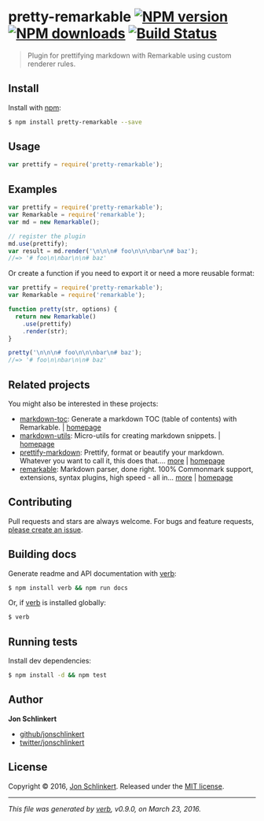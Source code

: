 # pretty-remarkable [![NPM version](https://img.shields.io/npm/v/pretty-remarkable.svg?style=flat)](https://www.npmjs.com/package/pretty-remarkable) [![NPM downloads](https://img.shields.io/npm/dm/pretty-remarkable.svg?style=flat)](https://npmjs.org/package/pretty-remarkable) [![Build Status](https://img.shields.io/travis/jonschlinkert/pretty-remarkable.svg?style=flat)](https://travis-ci.org/jonschlinkert/pretty-remarkable)

> Plugin for prettifying markdown with Remarkable using custom renderer rules.

## Install

Install with [npm](https://www.npmjs.com/):

```sh
$ npm install pretty-remarkable --save
```

## Usage

```js
var prettify = require('pretty-remarkable');
```

## Examples

```js
var prettify = require('pretty-remarkable');
var Remarkable = require('remarkable');
var md = new Remarkable();

// register the plugin
md.use(prettify);
var result = md.render('\n\n\n# foo\n\n\nbar\n# baz');
//=> '# foo\n\nbar\n\n# baz'
```

Or create a function if you need to export it or need a more reusable format:

```js
var prettify = require('pretty-remarkable');
var Remarkable = require('remarkable');

function pretty(str, options) {
  return new Remarkable()
    .use(prettify)
    .render(str);
}

pretty('\n\n\n# foo\n\n\nbar\n# baz');
//=> '# foo\n\nbar\n\n# baz'
```

## Related projects

You might also be interested in these projects:

* [markdown-toc](https://www.npmjs.com/package/markdown-toc): Generate a markdown TOC (table of contents) with Remarkable. | [homepage](https://github.com/jonschlinkert/markdown-toc)
* [markdown-utils](https://www.npmjs.com/package/markdown-utils): Micro-utils for creating markdown snippets. | [homepage](https://github.com/jonschlinkert/markdown-utils)
* [prettify-markdown](https://www.npmjs.com/package/prettify-markdown): Prettify, format or beautify your markdown. Whatever you want to call it, this does that.… [more](https://www.npmjs.com/package/prettify-markdown) | [homepage](https://github.com/jonschlinkert/prettify-markdown)
* [remarkable](https://www.npmjs.com/package/remarkable): Markdown parser, done right. 100% Commonmark support, extensions, syntax plugins, high speed - all in… [more](https://www.npmjs.com/package/remarkable) | [homepage](https://github.com/jonschlinkert/remarkable)

## Contributing

Pull requests and stars are always welcome. For bugs and feature requests, [please create an issue](https://github.com/jonschlinkert/pretty-remarkable/issues/new).

## Building docs

Generate readme and API documentation with [verb](https://github.com/verbose/verb):

```sh
$ npm install verb && npm run docs
```

Or, if [verb](https://github.com/verbose/verb) is installed globally:

```sh
$ verb
```

## Running tests

Install dev dependencies:

```sh
$ npm install -d && npm test
```

## Author

**Jon Schlinkert**

* [github/jonschlinkert](https://github.com/jonschlinkert)
* [twitter/jonschlinkert](http://twitter.com/jonschlinkert)

## License

Copyright © 2016, [Jon Schlinkert](https://github.com/jonschlinkert).
Released under the [MIT license](https://github.com/jonschlinkert/pretty-remarkable/blob/master/LICENSE).

***

_This file was generated by [verb](https://github.com/verbose/verb), v0.9.0, on March 23, 2016._